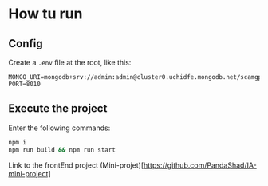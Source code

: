 # How tu run

## Config

Create a ```.env``` file at the root, like this: 

```
MONGO_URI=mongodb+srv://admin:admin@cluster0.uchidfe.mongodb.net/scamgpt
PORT=8010
```

## Execute the project

Enter the following commands:

```bash
npm i
npm run build && npm run start
```

Link to the frontEnd project
(Mini-projet)[https://github.com/PandaShad/IA-mini-project]